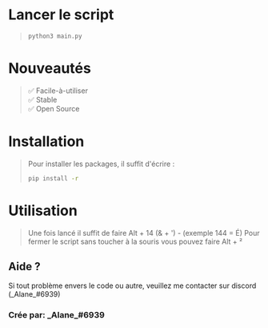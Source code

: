 # Lancer le script
> ```bash
> python3 main.py
> ```

# Nouveautés 
> ✅ Facile-à-utiliser <br>
> ✅ Stable <br>
> ✅ Open Source <br>

# Installation
> Pour installer les packages, il suffit d'écrire :
> ```bash
> pip install -r
> ```

# Utilisation
> Une fois lancé il suffit de faire Alt + 14 (& + ') - (exemple 144 = É)
> Pour fermer le script sans toucher à la souris vous pouvez faire Alt + ²

## Aide ?
Si tout problème envers le code ou autre, veuillez me contacter sur discord (\_Alane\_#6939)

### Crée par: \_Alane\_#6939
